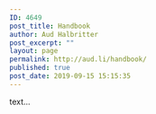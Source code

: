 ```yaml
---
ID: 4649
post_title: Handbook
author: Aud Halbritter
post_excerpt: ""
layout: page
permalink: http://aud.li/handbook/
published: true
post_date: 2019-09-15 15:15:35
---
```

text...